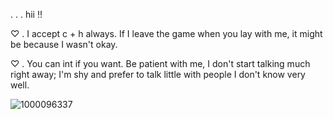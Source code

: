 . . . hii !!

♡ . I accept c + h always. If I leave the game when you lay with me, it might be because I wasn't okay.

♡ . You can int if you want. Be patient with me, I don't start talking much right away; I'm shy and prefer to talk little with people I don't know very well. 

![1000096337](https://github.com/user-attachments/assets/d45a8768-4c01-45a0-9aa4-b62aac5e6790)
